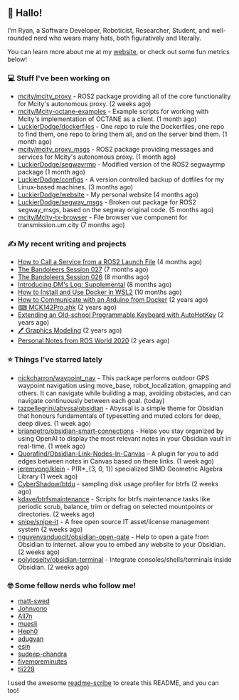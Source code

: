 ## 👋 Hallo!

I'm Ryan, a Software Developer, Roboticist, Researcher, Student, and well-rounded nerd who wears many hats, both figuratively and literally.

You can learn more about me at my [website](https://ryandlewis.dev), or check out some fun metrics below!

### 💻 Stuff I've been working on

- [mcity/mcity_proxy](https://github.com/mcity/mcity_proxy) - ROS2 package providing all of the core functionality for Mcity&#39;s autonomous proxy. (2 weeks ago)
- [mcity/Mcity-octane-examples](https://github.com/mcity/Mcity-octane-examples) - Example scripts for working with Mcity&#39;s implementation of OCTANE as a client. (1 month ago)
- [LuckierDodge/dockerfiles](https://github.com/LuckierDodge/dockerfiles) - One repo to rule the Dockerfiles, one repo to find them, one repo to bring them all, and on the server bind them. (1 month ago)
- [mcity/mcity_proxy_msgs](https://github.com/mcity/mcity_proxy_msgs) - ROS2 package providing messages and services for Mcity&#39;s autonomous proxy. (1 month ago)
- [LuckierDodge/segwayrmp](https://github.com/LuckierDodge/segwayrmp) - Modified version of the ROS2 segwayrmp package (1 month ago)
- [LuckierDodge/configs](https://github.com/LuckierDodge/configs) - A version controlled backup of dotfiles for my Linux-based machines. (3 months ago)
- [LuckierDodge/website](https://github.com/LuckierDodge/website) - My personal website (4 months ago)
- [LuckierDodge/segway_msgs](https://github.com/LuckierDodge/segway_msgs) - Broken out package for ROS2 segway_msgs, based on the segway original code. (5 months ago)
- [mcity/Mcity-tx-browser](https://github.com/mcity/Mcity-tx-browser) - File browser vue component for transmission.um.city (7 months ago)

### ✍ My recent writing and projects

- [How to Call a Service from a ROS2 Launch File](https://ryandlewis.dev/posts/callserviceinros2launch/) (4 months ago)
- [The Bandoleers Session 027](https://ryandlewis.dev/posts/ttrpg/thebandoleers027/) (7 months ago)
- [The Bandoleers Session 026](https://ryandlewis.dev/posts/ttrpg/thebandoleers026/) (8 months ago)
- [Introducing DM&#39;s Log: Supplemental](https://ryandlewis.dev/posts/ttrpg/introducingdmslog/) (8 months ago)
- [How to Install and Use Docker in WSL2](https://ryandlewis.dev/posts/howtowsldocker/) (10 months ago)
- [How to Communicate with an Arduino from Docker](https://ryandlewis.dev/posts/howtoarduinodocker/) (2 years ago)
- [⌨ MCK142Pro.ahk](https://ryandlewis.dev/projects/mck142pro/) (2 years ago)
- [Extending an Old-school Programmable Keyboard with AutoHotKey](https://ryandlewis.dev/posts/mck142pro/) (2 years ago)
- [🖊 Graphics Modeling](https://ryandlewis.dev/projects/graphics/) (2 years ago)
- [Personal Notes from ROS World 2020](https://ryandlewis.dev/posts/rosworld2020/) (2 years ago)

### ⭐ Things I've starred lately

- [nickcharron/waypoint_nav](https://github.com/nickcharron/waypoint_nav) - This package performs outdoor GPS waypoint navigation using move_base, robot_localization, gmapping and others. It can navigate while building a map, avoiding obstacles, and can navigate continuously between each goal.  (today)
- [tazpellegrini/abyssalobsidian](https://github.com/tazpellegrini/abyssalobsidian) - Abyssal is a simple theme for Obsidian that honours fundamentals of typesetting and muted colors for deep, deep dives.  (1 week ago)
- [brianpetro/obsidian-smart-connections](https://github.com/brianpetro/obsidian-smart-connections) - Helps you stay organized by using OpenAI to display the most relevant notes in your Obsidian vault in real-time. (1 week ago)
- [Quorafind/Obsidian-Link-Nodes-In-Canvas](https://github.com/Quorafind/Obsidian-Link-Nodes-In-Canvas) - A plugin for you to add edges between notes in Canvas based on there links. (1 week ago)
- [jeremyong/klein](https://github.com/jeremyong/klein) - P(R*_{3, 0, 1}) specialized SIMD Geometric Algebra Library (1 week ago)
- [CyberShadow/btdu](https://github.com/CyberShadow/btdu) - sampling disk usage profiler for btrfs (2 weeks ago)
- [kdave/btrfsmaintenance](https://github.com/kdave/btrfsmaintenance) - Scripts for btrfs maintenance tasks like periodic scrub, balance, trim or defrag on selected mountpoints or directories. (2 weeks ago)
- [snipe/snipe-it](https://github.com/snipe/snipe-it) - A free open source IT asset/license management system (2 weeks ago)
- [nguyenvanduocit/obsidian-open-gate](https://github.com/nguyenvanduocit/obsidian-open-gate) - Help to open a gate from Obsidian to internet. allow you to embed any website to your Obsidian. (2 weeks ago)
- [polyipseity/obsidian-terminal](https://github.com/polyipseity/obsidian-terminal) - Integrate consoles/shells/terminals inside Obsidian. (2 weeks ago)

### 🤓 Some fellow nerds who follow me!

- [matt-swed](https://github.com/matt-swed)
- [Johnvono](https://github.com/Johnvono)
- [All7n](https://github.com/All7n)
- [muesli](https://github.com/muesli)
- [Heph0](https://github.com/Heph0)
- [adugyan](https://github.com/adugyan)
- [esin](https://github.com/esin)
- [sudeep-chandra](https://github.com/sudeep-chandra)
- [fivemoreminutes](https://github.com/fivemoreminutes)
- [tli228](https://github.com/tli228)

I used the awesome [readme-scribe](https://github.com/muesli/readme-scribe) to create this README, and you can too!

